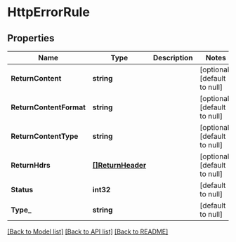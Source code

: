 # HttpErrorRule

## Properties
Name | Type | Description | Notes
------------ | ------------- | ------------- | -------------
**ReturnContent** | **string** |  | [optional] [default to null]
**ReturnContentFormat** | **string** |  | [optional] [default to null]
**ReturnContentType** | **string** |  | [optional] [default to null]
**ReturnHdrs** | [**[]ReturnHeader**](return_header.md) |  | [optional] [default to null]
**Status** | **int32** |  | [default to null]
**Type_** | **string** |  | [default to null]

[[Back to Model list]](../README.md#documentation-for-models) [[Back to API list]](../README.md#documentation-for-api-endpoints) [[Back to README]](../README.md)


